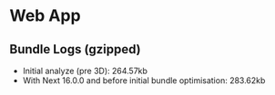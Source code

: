 # Web App

## Bundle Logs (gzipped)

- Initial analyze (pre 3D): 264.57kb
- With Next 16.0.0 and before initial bundle optimisation: 283.62kb
